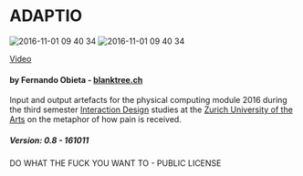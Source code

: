 # ADAPTIO

![2016-11-01 09 40 34](https://blanktree.ch/wp-content/uploads/2016/10/ADAPTO-1050x700.jpg)
![2016-11-01 09 40 34](https://blanktree.ch/wp-content/uploads/2016/10/ADAPTI-1050x700.jpg)

[Video](https://vimeo.com/189523491)

#### by Fernando Obieta - [blanktree.ch](https://blanktree.ch)
Input and output artefacts for the physical computing module 2016 during the third semester [Interaction Design](http://iad.zhdk.ch/) studies at the [Zurich University of the Arts](https://www.zhdk.ch/) on the metaphor of how pain is received.

##### Version: 0.8 - 161011

DO WHAT THE FUCK YOU WANT TO - PUBLIC LICENSE
